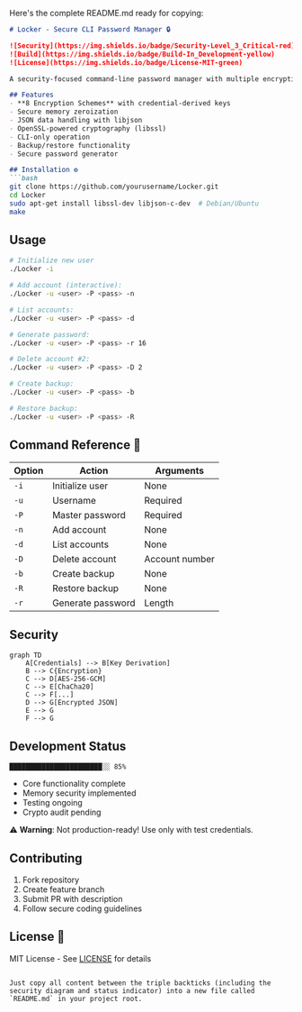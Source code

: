 Here's the complete README.md ready for copying:

```markdown
# Locker - Secure CLI Password Manager 🔒

![Security](https://img.shields.io/badge/Security-Level_3_Critical-red)
![Build](https://img.shields.io/badge/Build-In_Development-yellow)
![License](https://img.shields.io/badge/License-MIT-green)

A security-focused command-line password manager with multiple encryption schemes and secure memory handling.

## Features 
- **8 Encryption Schemes** with credential-derived keys
- Secure memory zeroization 
- JSON data handling with libjson
- OpenSSL-powered cryptography (libssl)
- CLI-only operation 
- Backup/restore functionality
- Secure password generator

## Installation ⚙️
```bash
git clone https://github.com/yourusername/Locker.git
cd Locker
sudo apt-get install libssl-dev libjson-c-dev  # Debian/Ubuntu
make
```

## Usage 
```bash
# Initialize new user
./Locker -i

# Add account (interactive):
./Locker -u <user> -P <pass> -n

# List accounts:
./Locker -u <user> -P <pass> -d

# Generate password:
./Locker -u <user> -P <pass> -r 16

# Delete account #2:
./Locker -u <user> -P <pass> -D 2

# Create backup:
./Locker -u <user> -P <pass> -b

# Restore backup:
./Locker -u <user> -P <pass> -R
```

## Command Reference 📖
| Option | Action                  | Arguments       |
|--------|-------------------------|-----------------|
| `-i`   | Initialize user         | None            |
| `-u`   | Username                | Required        |
| `-P`   | Master password         | Required        |
| `-n`   | Add account             | None            |
| `-d`   | List accounts           | None            |
| `-D`   | Delete account          | Account number  |
| `-b`   | Create backup           | None            |
| `-R`   | Restore backup          | None            |
| `-r`   | Generate password       | Length          |

## Security 
```mermaid
graph TD
    A[Credentials] --> B[Key Derivation]
    B --> C{Encryption}
    C --> D[AES-256-GCM]
    C --> E[ChaCha20]
    C --> F[...]
    D --> G[Encrypted JSON]
    E --> G
    F --> G
```

## Development Status 
```plaintext
███████████████████████░░ 85% 
```
- Core functionality complete
- Memory security implemented
- Testing ongoing
- Crypto audit pending

⚠️ **Warning**: Not production-ready! Use only with test credentials.

## Contributing 
1. Fork repository
2. Create feature branch
3. Submit PR with description
4. Follow secure coding guidelines

## License 📄
MIT License - See [LICENSE](LICENSE) for details
```

Just copy all content between the triple backticks (including the security diagram and status indicator) into a new file called `README.md` in your project root.
